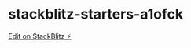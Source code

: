 # stackblitz-starters-a1ofck

[Edit on StackBlitz ⚡️](https://stackblitz.com/edit/stackblitz-starters-a1ofck)